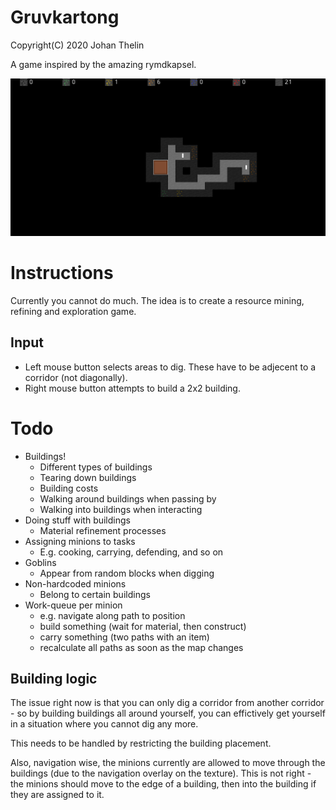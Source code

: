 # Gruvkartong

Copyright(C) 2020 Johan Thelin

A game inspired by the amazing rymdkapsel.

![Screenshot](screenshots/front.png "Screenshot")

# Instructions

Currently you cannot do much. The idea is to create a resource mining, refining and exploration game.

## Input

- Left mouse button selects areas to dig. These have to be adjecent to a corridor (not diagonally).
- Right mouse button attempts to build a 2x2 building.


# Todo

- Buildings!
    - Different types of buildings
    - Tearing down buildings
    - Building costs
    - Walking around buildings when passing by
    - Walking into buildings when interacting
- Doing stuff with buildings
    - Material refinement processes
- Assigning minions to tasks
    - E.g. cooking, carrying, defending, and so on
- Goblins
    - Appear from random blocks when digging
- Non-hardcoded minions
    - Belong to certain buildings
- Work-queue per minion
    - e.g. navigate along path to position
    - build something (wait for material, then construct)
    - carry something (two paths with an item)
    - recalculate all paths as soon as the map changes

## Building logic

The issue right now is that you can only dig a corridor from another corridor - so by building buildings all around yourself, you can effictively get yourself in a situation where you cannot dig any more.

This needs to be handled by restricting the building placement.

Also, navigation wise, the minions currently are allowed to move through the buildings (due to the navigation overlay on the texture). This is not right - the minions should move to the edge of a building, then into the building if they are assigned to it.

